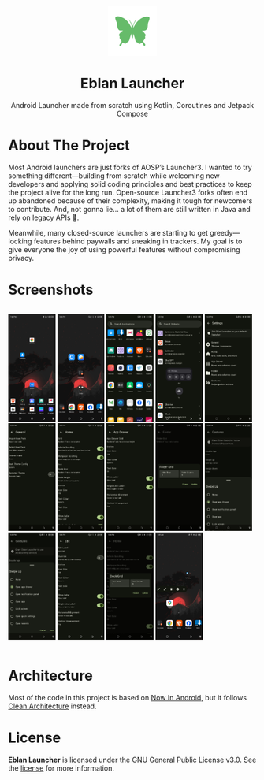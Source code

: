 <div align = "center">

<img width="100" src="app/src/main/ic_launcher-playstore.png" alt="Geto" align="center">

# Eblan Launcher

Android Launcher made from scratch using Kotlin, Coroutines and Jetpack Compose

</div>

About The Project
==================

Most Android launchers are just forks of AOSP’s Launcher3. I wanted to try something different—building from scratch while welcoming new developers and applying solid coding principles and best practices to keep the project alive for the long run. Open-source Launcher3 forks often end up abandoned because of their complexity, making it tough for newcomers to contribute. And, not gonna lie… a lot of them are still written in Java and rely on legacy APIs 🤣.

Meanwhile, many closed-source launchers are starting to get greedy—locking features behind paywalls and sneaking in trackers. My goal is to give everyone the joy of using powerful features without compromising privacy.

# Screenshots

<div style="width:100%; display:flex; justify-content:space-between;">

[<img src="fastlane/metadata/android/en-US/images/phoneScreenshots/1.jpg" width=19% alt="1">](fastlane/metadata/android/en-US/images/phoneScreenshots/1.jpg)
[<img src="fastlane/metadata/android/en-US/images/phoneScreenshots/2.jpg" width=19% alt="2">](fastlane/metadata/android/en-US/images/phoneScreenshots/2.jpg)
[<img src="fastlane/metadata/android/en-US/images/phoneScreenshots/3.jpg" width=19% alt="3">](fastlane/metadata/android/en-US/images/phoneScreenshots/3.jpg)
[<img src="fastlane/metadata/android/en-US/images/phoneScreenshots/4.jpg" width=19% alt="4">](fastlane/metadata/android/en-US/images/phoneScreenshots/4.jpg)
[<img src="fastlane/metadata/android/en-US/images/phoneScreenshots/5.jpg" width=19% alt="5">](fastlane/metadata/android/en-US/images/phoneScreenshots/5.jpg)
[<img src="fastlane/metadata/android/en-US/images/phoneScreenshots/6.jpg" width=19% alt="6">](fastlane/metadata/android/en-US/images/phoneScreenshots/6.jpg)
[<img src="fastlane/metadata/android/en-US/images/phoneScreenshots/7.jpg" width=19% alt="6">](fastlane/metadata/android/en-US/images/phoneScreenshots/7.jpg)
[<img src="fastlane/metadata/android/en-US/images/phoneScreenshots/8.jpg" width=19% alt="6">](fastlane/metadata/android/en-US/images/phoneScreenshots/8.jpg)
[<img src="fastlane/metadata/android/en-US/images/phoneScreenshots/9.jpg" width=19% alt="6">](fastlane/metadata/android/en-US/images/phoneScreenshots/9.jpg)
[<img src="fastlane/metadata/android/en-US/images/phoneScreenshots/10.jpg" width=19% alt="6">](fastlane/metadata/android/en-US/images/phoneScreenshots/10.jpg)
[<img src="fastlane/metadata/android/en-US/images/phoneScreenshots/11.jpg" width=19% alt="6">](fastlane/metadata/android/en-US/images/phoneScreenshots/11.jpg)
[<img src="fastlane/metadata/android/en-US/images/phoneScreenshots/12.jpg" width=19% alt="6">](fastlane/metadata/android/en-US/images/phoneScreenshots/12.jpg)
[<img src="fastlane/metadata/android/en-US/images/phoneScreenshots/13.jpg" width=19% alt="6">](fastlane/metadata/android/en-US/images/phoneScreenshots/13.jpg)
[<img src="fastlane/metadata/android/en-US/images/phoneScreenshots/14.jpg" width=19% alt="6">](fastlane/metadata/android/en-US/images/phoneScreenshots/14.jpg)
</div>

# Architecture
Most of the code in this project is based on [Now In Android](https://github.com/android/nowinandroid), but it follows [Clean Architecture](https://blog.cleancoder.com/uncle-bob/2012/08/13/the-clean-architecture.html) instead.

# License
**Eblan Launcher** is licensed under the GNU General Public License v3.0. See the [license](LICENSE) for more
information.
